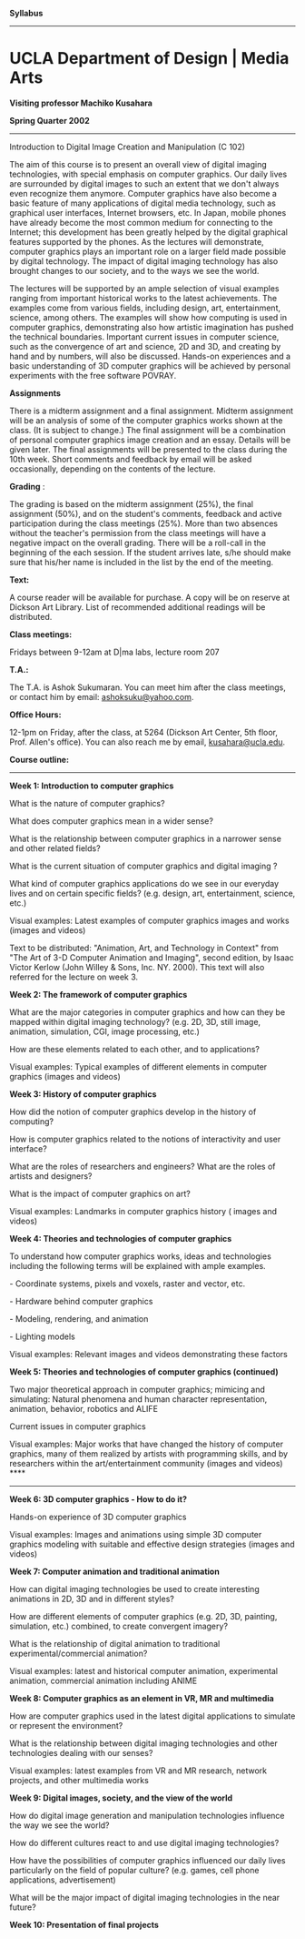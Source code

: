 **Syllabus**

** **

#  UCLA Department of Design | Media Arts



**Visiting professor Machiko Kusahara**

**Spring Quarter 2002**

** **

Introduction to Digital Image Creation and Manipulation (C 102)



The aim of this course is to present an overall view of digital imaging
technologies, with special emphasis on computer graphics. Our daily lives are
surrounded by digital images to such an extent that we don't always even
recognize them anymore. Computer graphics have also become a basic feature of
many applications of digital media technology, such as graphical user
interfaces, Internet browsers, etc. In Japan, mobile phones have already
become the most common medium for connecting to the Internet; this development
has been greatly helped by the digital graphical features supported by the
phones. As the lectures will demonstrate, computer graphics plays an important
role on a larger field made possible by digital technology. The impact of
digital imaging technology has also brought changes to our society, and to the
ways we see the world.

The lectures will be supported by an ample selection of visual examples
ranging from important historical works to the latest achievements. The
examples come from various fields, including design, art, entertainment,
science, among others. The examples will show how computing is used in
computer graphics, demonstrating also how artistic imagination has pushed the
technical boundaries. Important current issues in computer science, such as
the convergence of art and science, 2D and 3D, and creating by hand and by
numbers, will also be discussed. Hands-on experiences and a basic
understanding of 3D computer graphics will be achieved by personal experiments
with the free software POVRAY.



**Assignments**

There is a midterm assignment and a final assignment. Midterm assignment will
be an analysis of some of the computer graphics works shown at the class. (It
is subject to change.) The final assignment will be a combination of personal
computer graphics image creation and an essay. Details will be given later.
The final assignments will be presented to the class during the 10th week.
Short comments and feedback by email will be asked occasionally, depending on
the contents of the lecture.



**Grading** :

The grading is based on the midterm assignment (25%), the final assignment
(50%), and on the student's comments, feedback and active participation during
the class meetings (25%). More than two absences without the teacher's
permission from the class meetings will have a negative impact on the overall
grading. There will be a roll-call in the beginning of the each session. If
the student arrives late, s/he should make sure that his/her name is included
in the list by the end of the meeting.



**Text:**

A course reader will be available for purchase. A copy will be on reserve at
Dickson Art Library. List of recommended additional readings will be
distributed.



**Class meetings:**

Fridays between 9-12am at D|ma labs, lecture room 207



**T.A.:**

The T.A. is Ashok Sukumaran. You can meet him after the class meetings, or
contact him by email: ashoksuku@yahoo.com.



**Office Hours:**

12-1pm on Friday, after the class, at 5264 (Dickson Art Center, 5th floor,
Prof. Allen's office). You can also reach me by email, kusahara@ucla.edu.





**Course outline:**

** **

**Week 1: Introduction to computer graphics**



What is the nature of computer graphics?

What does computer graphics mean in a wider sense?

What is the relationship between computer graphics in a narrower sense and
other related fields?

What is the current situation of computer graphics and digital imaging ?

What kind of computer graphics applications do we see in our everyday lives
and on certain specific fields? (e.g. design, art, entertainment, science,
etc.)

Visual examples: Latest examples of computer graphics images and works (images
and videos)

Text to be distributed: "Animation, Art, and Technology in Context" from "The
Art of 3-D Computer Animation and Imaging", second edition, by Isaac Victor
Kerlow (John Willey & Sons, Inc. NY. 2000). This text will also referred for
the lecture on week 3.



**Week 2: The framework of computer graphics**



What are the major categories in computer graphics and how can they be mapped
within digital imaging technology? (e.g. 2D, 3D, still image, animation,
simulation, CGI, image processing, etc.)

How are these elements related to each other, and to applications?

Visual examples: Typical examples of different elements in computer graphics
(images and videos)



**Week 3: History of computer graphics**



How did the notion of computer graphics develop in the history of computing?

How is computer graphics related to the notions of interactivity and user
interface?

What are the roles of researchers and engineers? What are the roles of artists
and designers?

What is the impact of computer graphics on art?

Visual examples: Landmarks in computer graphics history ( images and videos)



**Week 4: Theories and technologies of computer graphics**



To understand how computer graphics works, ideas and technologies including
the following terms will be explained with ample examples.

\- Coordinate systems, pixels and voxels, raster and vector, etc.

\- Hardware behind computer graphics

\- Modeling, rendering, and animation

\- Lighting models

Visual examples: Relevant images and videos demonstrating these factors



**Week 5: Theories and technologies of computer graphics (continued)**



Two major theoretical approach in computer graphics; mimicing and simulating:
Natural phenomena and human character representation, animation, behavior,
robotics and ALIFE

Current issues in computer graphics

Visual examples: Major works that have changed the history of computer
graphics, many of them realized by artists with programming skills, and by
researchers within the art/entertainment community (images and videos) ****

** **

**Week 6: 3D computer graphics - How to do it?**



Hands-on experience of 3D computer graphics

Visual examples: Images and animations using simple 3D computer graphics
modeling with suitable and effective design strategies (images and videos)



**Week 7: Computer animation and traditional animation**



How can digital imaging technologies be used to create interesting animations
in 2D, 3D and in different styles?

How are different elements of computer graphics (e.g. 2D, 3D, painting,
simulation, etc.) combined, to create convergent imagery?

What is the relationship of digital animation to traditional
experimental/commercial animation?

Visual examples: latest and historical computer animation, experimental
animation, commercial animation including ANIME



**Week 8: Computer graphics as an element in VR, MR and multimedia**



How are computer graphics used in the latest digital applications to simulate
or represent the environment?

What is the relationship between digital imaging technologies and other
technologies dealing with our senses?

Visual examples: latest examples from VR and MR research, network projects,
and other multimedia works



**Week 9: Digital images, society, and the view of the world**



How do digital image generation and manipulation technologies influence the
way we see the world?

How do different cultures react to and use digital imaging technologies?

How have the possibilities of computer graphics influenced our daily lives
particularly on the field of popular culture? (e.g. games, cell phone
applications, advertisement)

What will be the major impact of digital imaging technologies in the near
future?



**Week 10: Presentation of final projects**

